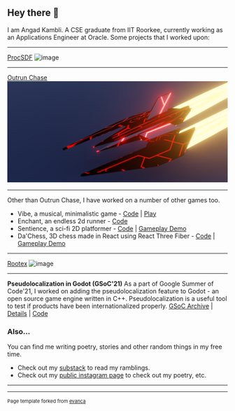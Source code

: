 ## Hey there 👋
I am Angad Kambli. A CSE graduate from IIT Roorkee, currently working as an Applications Engineer at Oracle. Some projects that I worked upon:

---

[ProcSDF](https://github.com/angad-k/ProcSDF)
![image](https://github.com/user-attachments/assets/0f2d635d-2c2a-458b-b711-a8faec8b9e85)

---

[Outrun Chase](https://www.youtube.com/watch?v=CrOI5HUAPCg&t=7993s)
<img src="images/OutrunChase.png?raw=true"/>

---

Other than Outrun Chase, I have worked on a number of other games too.

- Vibe, a musical, minimalistic game - [Code](https://github.com/r41k0u/Vibe) | [Play](https://angad-k.github.io/VibeWeb/)
- Enchant, an endless 2d runner - [Code](https://github.com/angad-k/Enchant)
- Sentience, a sci-fi 2D platformer - [Code](https://github.com/Org-Placeholder/Sentience) | [Gameplay Demo](https://www.youtube.com/watch?v=a57FwxNgt0s)
- Da'Chess, 3D chess made in React using React Three Fiber - [Code](https://github.com/angad-k/crypto-chess) | [Gameplay Demo](https://www.youtube.com/watch?v=yew42WeQ9-g)

---

[Rootex](https://github.com/sdslabs/Rootex)
![image](https://github.com/user-attachments/assets/0f7b0759-d2b5-4fa8-998c-8b1b7b735091)

---

<b>Pseudolocalization in Godot (GSoC'21)</b>
As a part of Google Summer of Code'21, I worked on adding the pseudolocalization feature to Godot - an open source game engine written in C++. Pseudolocalization is a useful tool to test if products have been internationalized properly.
[GSoC Archive](https://summerofcode.withgoogle.com/archive/2021/projects/4924604774088704) | [Details](https://gist.github.com/angad-k/60a0d39882c5dff00e8b14183c96effb) | [Code](https://github.com/godotengine/godot/pull/51395)

### Also...

You can find me writing poetry, stories and other random things in my free time.

- Check out my [substack](https://kambli.substack.com/) to read my ramblings.
- Check out my [public instagram page](https://www.instagram.com/kambli.text/) to check out my poetry, etc.

---




---
<p style="font-size:11px">Page template forked from <a href="https://github.com/evanca/quick-portfolio">evanca</a></p>
<!-- Remove above link if you don't want to attibute -->
